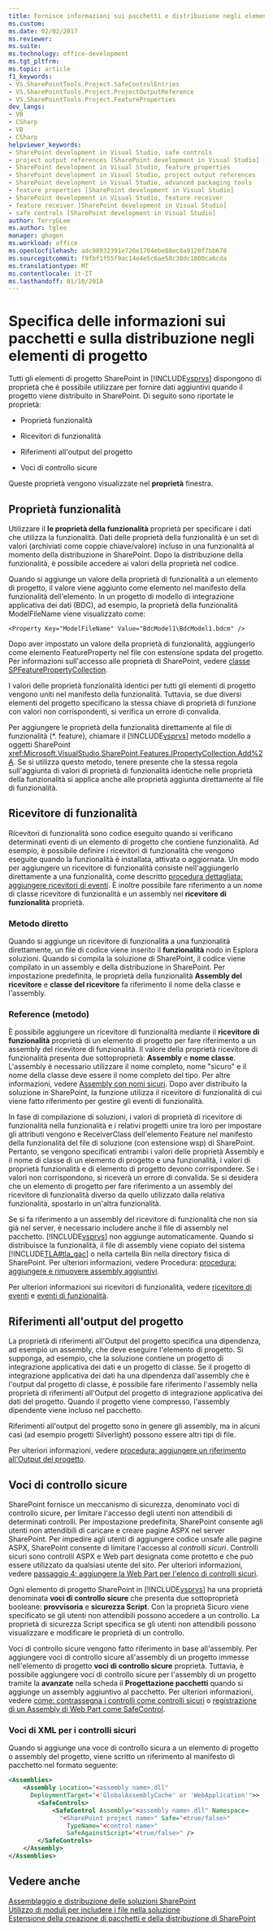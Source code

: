 ```yaml
---
title: Fornisce informazioni sui pacchetti e distribuzione negli elementi di progetto | Documenti Microsoft
ms.custom: 
ms.date: 02/02/2017
ms.reviewer: 
ms.suite: 
ms.technology: office-development
ms.tgt_pltfrm: 
ms.topic: article
f1_keywords:
- VS.SharePointTools.Project.SafeControlEntries
- VS.SharePointTools.Project.ProjectOutputReference
- VS.SharePointTools.Project.FeatureProperties
dev_langs:
- VB
- CSharp
- VB
- CSharp
helpviewer_keywords:
- SharePoint development in Visual Studio, safe controls
- project output references [SharePoint development in Visual Studio]
- SharePoint development in Visual Studio, feature properties
- SharePoint development in Visual Studio, project output references
- SharePoint development in Visual Studio, advanced packaging tools
- feature properties [SharePoint development in Visual Studio]
- SharePoint development in Visual Studio, feature receiver
- feature receiver [SharePoint development in Visual Studio]
- safe controls [SharePoint development in Visual Studio]
author: TerryGLee
ms.author: tglee
manager: ghogen
ms.workload: office
ms.openlocfilehash: adc98932391e726e1704ebe88ec0a9120f7bb678
ms.sourcegitcommit: f9fbf1f55f9ac14e4e5c6ae58c30dc1800ca6cda
ms.translationtype: MT
ms.contentlocale: it-IT
ms.lasthandoff: 01/10/2018
---
```

# <a name="providing-packaging-and-deployment-information-in-project-items"></a>Specifica delle informazioni sui pacchetti e sulla distribuzione negli elementi di progetto
  Tutti gli elementi di progetto SharePoint in [!INCLUDE[vsprvs](../sharepoint/includes/vsprvs-md.md)] dispongono di proprietà che è possibile utilizzare per fornire dati aggiuntivi quando il progetto viene distribuito in SharePoint. Di seguito sono riportate le proprietà:  
  
-   Proprietà funzionalità  
  
-   Ricevitori di funzionalità  
  
-   Riferimenti all'output del progetto  
  
-   Voci di controllo sicure  
  
 Queste proprietà vengono visualizzate nel **proprietà** finestra.  
  
## <a name="feature-properties"></a>Proprietà funzionalità  
 Utilizzare il **le proprietà della funzionalità** proprietà per specificare i dati che utilizza la funzionalità. Dati delle proprietà della funzionalità è un set di valori (archiviati come coppie chiave/valore) incluso in una funzionalità al momento della distribuzione in SharePoint. Dopo la distribuzione della funzionalità, è possibile accedere ai valori della proprietà nel codice.  
  
 Quando si aggiunge un valore della proprietà di funzionalità a un elemento di progetto, il valore viene aggiunto come elemento nel manifesto della funzionalità dell'elemento. In un progetto di modello di integrazione applicativa dei dati (BDC), ad esempio, la proprietà della funzionalità ModelFileName viene visualizzato come:  
  
```  
<Property Key="ModelFileName" Value="BdcModel1\BdcModel1.bdcm" />   
```  
  
 Dopo aver impostato un valore della proprietà di funzionalità, aggiungerlo come elemento FeatureProperty nel file con estensione spdata del progetto. Per informazioni sull'accesso alle proprietà di SharePoint, vedere [classe SPFeaturePropertyCollection](http://go.microsoft.com/fwlink/?LinkId=177391).  
  
 I valori delle proprietà funzionalità identici per tutti gli elementi di progetto vengono uniti nel manifesto della funzionalità. Tuttavia, se due diversi elementi del progetto specificano la stessa chiave di proprietà di funzione con valori non corrispondenti, si verifica un errore di convalida.  
  
 Per aggiungere le proprietà della funzionalità direttamente al file di funzionalità (*. feature), chiamare il [!INCLUDE[vsprvs](../sharepoint/includes/vsprvs-md.md)] metodo modello a oggetti SharePoint <xref:Microsoft.VisualStudio.SharePoint.Features.IPropertyCollection.Add%2A>. Se si utilizza questo metodo, tenere presente che la stessa regola sull'aggiunta di valori di proprietà di funzionalità identiche nelle proprietà della funzionalità si applica anche alle proprietà aggiunta direttamente al file di funzionalità.  
  
## <a name="feature-receiver"></a>Ricevitore di funzionalità  
 Ricevitori di funzionalità sono codice eseguito quando si verificano determinati eventi di un elemento di progetto che contiene funzionalità. Ad esempio, è possibile definire i ricevitori di funzionalità che vengono eseguite quando la funzionalità è installata, attivata o aggiornata. Un modo per aggiungere un ricevitore di funzionalità consiste nell'aggiungerlo direttamente a una funzionalità, come descritto [procedura dettagliata: aggiungere ricevitori di eventi](../sharepoint/walkthrough-add-feature-event-receivers.md). È inoltre possibile fare riferimento a un nome di classe ricevitore di funzionalità e un assembly nel **ricevitore di funzionalità** proprietà.  
  
### <a name="direct-method"></a>Metodo diretto  
 Quando si aggiunge un ricevitore di funzionalità a una funzionalità direttamente, un file di codice viene inserito il **funzionalità** nodo in Esplora soluzioni. Quando si compila la soluzione di SharePoint, il codice viene compilato in un assembly e della distribuzione in SharePoint. Per impostazione predefinita, le proprietà della funzionalità **Assembly del ricevitore** e **classe del ricevitore** fa riferimento il nome della classe e l'assembly.  
  
### <a name="reference-method"></a>Reference (metodo)  
 È possibile aggiungere un ricevitore di funzionalità mediante il **ricevitore di funzionalità** proprietà di un elemento di progetto per fare riferimento a un assembly del ricevitore di funzionalità. Il valore della proprietà ricevitore di funzionalità presenta due sottoproprietà: **Assembly** e **nome classe**. L'assembly è necessario utilizzare il nome completo, nome "sicuro" e il nome della classe deve essere il nome completo del tipo. Per altre informazioni, vedere [Assembly con nomi sicuri](http://go.microsoft.com/fwlink/?LinkID=169573). Dopo aver distribuito la soluzione in SharePoint, la funzione utilizza il ricevitore di funzionalità di cui viene fatto riferimento per gestire gli eventi di funzionalità.  
  
 In fase di compilazione di soluzioni, i valori di proprietà di ricevitore di funzionalità nella funzionalità e i relativi progetti unire tra loro per impostare gli attributi vengono e ReceiverClass dell'elemento Feature nel manifesto della funzionalità del file di soluzione (con estensione wsp) di SharePoint. Pertanto, se vengono specificati entrambi i valori delle proprietà Assembly e il nome di classe di un elemento di progetto e una funzionalità, i valori di proprietà funzionalità e di elemento di progetto devono corrispondere. Se i valori non corrispondono, si riceverà un errore di convalida. Se si desidera che un elemento di progetto per fare riferimento a un assembly del ricevitore di funzionalità diverso da quello utilizzato dalla relativa funzionalità, spostarlo in un'altra funzionalità.  
  
 Se si fa riferimento a un assembly del ricevitore di funzionalità che non sia già nel server, è necessario includere anche il file di assembly nel pacchetto. [!INCLUDE[vsprvs](../sharepoint/includes/vsprvs-md.md)] non aggiunge automaticamente. Quando si distribuisce la funzionalità, il file di assembly viene copiato del sistema [!INCLUDE[TLA#tla_gac](../sharepoint/includes/tlasharptla-gac-md.md)] o nella cartella Bin nella directory fisica di SharePoint. Per ulteriori informazioni, vedere Procedura: [procedura: aggiungere e rimuovere assembly aggiuntivi](../sharepoint/how-to-add-and-remove-additional-assemblies.md).  
  
 Per ulteriori informazioni sui ricevitori di funzionalità, vedere [ricevitore di eventi](http://go.microsoft.com/fwlink/?LinkID=169574) e [eventi di funzionalità](http://go.microsoft.com/fwlink/?LinkID=169575).  
  
## <a name="project-output-references"></a>Riferimenti all'output del progetto  
 La proprietà di riferimenti all'Output del progetto specifica una dipendenza, ad esempio un assembly, che deve eseguire l'elemento di progetto. Si supponga, ad esempio, che la soluzione contiene un progetto di integrazione applicativa dei dati e un progetto di classe. Se il progetto di integrazione applicativa dei dati ha una dipendenza dall'assembly che è l'output dal progetto di classe, è possibile fare riferimento l'assembly nella proprietà di riferimenti all'Output del progetto di integrazione applicativa dei dati del progetto. Quando il progetto viene compresso, l'assembly dipendente viene incluso nel pacchetto.  
  
 Riferimenti all'output del progetto sono in genere gli assembly, ma in alcuni casi (ad esempio progetti Silverlight) possono essere altri tipi di file.  
  
 Per ulteriori informazioni, vedere [procedura: aggiungere un riferimento all'Output del progetto](../sharepoint/how-to-add-a-project-output-reference.md).  
  
## <a name="safe-control-entries"></a>Voci di controllo sicure  
 SharePoint fornisce un meccanismo di sicurezza, denominato voci di controllo sicure, per limitare l'accesso degli utenti non attendibili di determinati controlli. Per impostazione predefinita, SharePoint consente agli utenti non attendibili di caricare e creare pagine ASPX nel server SharePoint. Per impedire agli utenti di aggiungere codice unsafe alle pagine ASPX, SharePoint consente di limitare l'accesso al *controlli sicuri*. Controlli sicuri sono controlli ASPX e Web part designata come protetto e che può essere utilizzato da qualsiasi utente del sito. Per ulteriori informazioni, vedere [passaggio 4: aggiungere la Web Part per l'elenco di controlli sicuri](http://go.microsoft.com/fwlink/?LinkID=171014).  
  
 Ogni elemento di progetto SharePoint in [!INCLUDE[vsprvs](../sharepoint/includes/vsprvs-md.md)] ha una proprietà denominata **voci di controllo sicure** che presenta due sottoproprietà booleane: **provvisoria** e **sicurezza Script**. Con la proprietà Sicuro viene specificato se gli utenti non attendibili possono accedere a un controllo. La proprietà di sicurezza Script specifica se gli utenti non attendibili possono visualizzare e modificare le proprietà di un controllo.  
  
 Voci di controllo sicure vengono fatto riferimento in base all'assembly. Per aggiungere voci di controllo sicure all'assembly di un progetto immesse nell'elemento di progetto **voci di controllo sicure** proprietà. Tuttavia, è possibile aggiungere voci di controllo sicure per l'assembly di un progetto tramite la **avanzate** nella scheda il **Progettazione pacchetti** quando si aggiunge un assembly aggiuntivo al pacchetto. Per ulteriori informazioni, vedere [come: contrassegna i controlli come controlli sicuri](../sharepoint/how-to-mark-controls-as-safe-controls.md) o [registrazione di un Assembly di Web Part come SafeControl](http://go.microsoft.com/fwlink/?LinkID=171013).  
  
### <a name="xml-entries-for-safe-controls"></a>Voci di XML per i controlli sicuri  
 Quando si aggiunge una voce di controllo sicura a un elemento di progetto o assembly del progetto, viene scritto un riferimento al manifesto di pacchetto nel formato seguente:  
  
```xml  
<Assemblies>  
    <Assembly Location="<assembly name>.dll"     
      DeploymentTarget="<'GlobalAssemblyCache' or 'WebApplication'">>  
        <SafeControls>  
            <SafeControl Assembly="<assembly name>.dll" Namespace=  
              "<SharePoint project name>" Safe="<true/false>"     
                TypeName="<control name>"   
                SafeAgainstScript="<true/false>" />  
        </SafeControls>  
    </Assembly>  
</Assemblies>  
```  
  
## <a name="see-also"></a>Vedere anche  
 [Assemblaggio e distribuzione delle soluzioni SharePoint](../sharepoint/packaging-and-deploying-sharepoint-solutions.md)   
 [Utilizzo di moduli per includere i file nella soluzione](../sharepoint/using-modules-to-include-files-in-the-solution.md)   
 [Estensione della creazione di pacchetti e della distribuzione di SharePoint](../sharepoint/extending-sharepoint-packaging-and-deployment.md)  
  